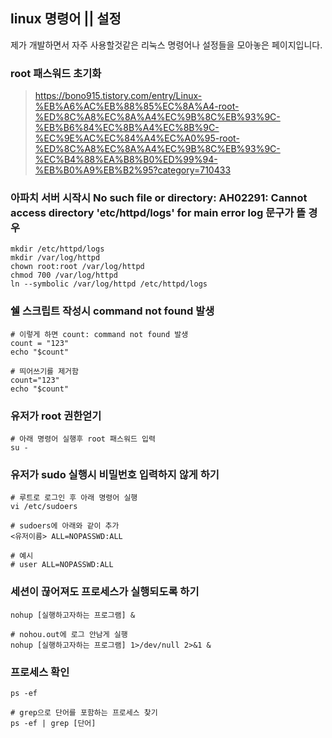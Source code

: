 ## linux 명령어 || 설정

제가 개발하면서 자주 사용할것같은 리눅스 명령어나 설정들을 모아놓은 페이지입니다.

### root 패스워드 초기화
> https://bono915.tistory.com/entry/Linux-%EB%A6%AC%EB%88%85%EC%8A%A4-root-%ED%8C%A8%EC%8A%A4%EC%9B%8C%EB%93%9C-%EB%B6%84%EC%8B%A4%EC%8B%9C-%EC%9E%AC%EC%84%A4%EC%A0%95-root-%ED%8C%A8%EC%8A%A4%EC%9B%8C%EB%93%9C-%EC%B4%88%EA%B8%B0%ED%99%94-%EB%B0%A9%EB%B2%95?category=710433

### 아파치 서버 시작시 No such file or directory: AH02291: Cannot access directory 'etc/httpd/logs' for main error log 문구가 뜰 경우

```
mkdir /etc/httpd/logs
mkdir /var/log/httpd
chown root:root /var/log/httpd
chmod 700 /var/log/httpd
ln --symbolic /var/log/httpd /etc/httpd/logs
```

### 쉘 스크립트 작성시 command not found 발생
```
# 이렇게 하면 count: command not found 발생
count = "123"
echo "$count"

# 띄어쓰기를 제거함
count="123"
echo "$count"
```

### 유저가 root 권한얻기
```
# 아래 명령어 실행후 root 패스워드 입력
su - 
```

### 유저가 sudo 실행시 비밀번호 입력하지 않게 하기
```
# 루트로 로그인 후 아래 명령어 실행
vi /etc/sudoers

# sudoers에 아래와 같이 추가
<유저이름> ALL=NOPASSWD:ALL

# 예시
# user ALL=NOPASSWD:ALL
```

### 세션이 끊어져도 프로세스가 실행되도록 하기
```
nohup [실행하고자하는 프로그램] &

# nohou.out에 로그 안남게 실행
nohup [실행하고자하는 프로그램] 1>/dev/null 2>&1 &
```

### 프로세스 확인
```
ps -ef

# grep으로 단어를 포함하는 프로세스 찾기
ps -ef | grep [단어]
```
